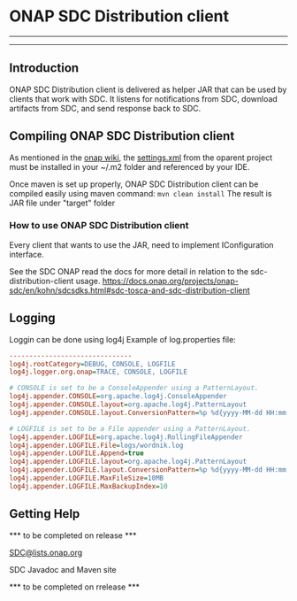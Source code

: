 # ONAP SDC Distribution client

---
---

## Introduction

ONAP SDC Distribution client is delivered as helper JAR that can be used by clients that work with SDC.
It listens for notifications from SDC, download artifacts from SDC, and send response back to SDC.

## Compiling ONAP SDC Distribution client

As mentioned in the [onap wiki](https://lf-onap.atlassian.net/wiki/spaces/DW/pages/16220206/Setting+Up+Your+Development+Environment),
the [settings.xml](https://git.onap.org/oparent/plain/settings.xml) from the oparent project must be
installed in your ~/.m2 folder and referenced by your IDE.

Once maven is set up properly, ONAP SDC Distribution client can be compiled easily using maven command: `mvn clean install`
The result is JAR file under "target" folder


### How to use ONAP SDC Distribution client

Every client that wants to use the JAR, need to implement IConfiguration interface.

See the SDC ONAP read the docs for more detail in relation to the sdc-distribution-client usage.
https://docs.onap.org/projects/onap-sdc/en/kohn/sdcsdks.html#sdc-tosca-and-sdc-distribution-client

## Logging

Loggin can be done using log4j
Example of log.properties file:
```ini
-------------------------------
log4j.rootCategory=DEBUG, CONSOLE, LOGFILE
log4j.logger.org.onap=TRACE, CONSOLE, LOGFILE

# CONSOLE is set to be a ConsoleAppender using a PatternLayout.
log4j.appender.CONSOLE=org.apache.log4j.ConsoleAppender
log4j.appender.CONSOLE.layout=org.apache.log4j.PatternLayout
log4j.appender.CONSOLE.layout.ConversionPattern=%p %d{yyyy-MM-dd HH:mm:ss.SSS Z} %c{1} - %m%n

# LOGFILE is set to be a File appender using a PatternLayout.
log4j.appender.LOGFILE=org.apache.log4j.RollingFileAppender
log4j.appender.LOGFILE.File=logs/wordnik.log
log4j.appender.LOGFILE.Append=true
log4j.appender.LOGFILE.layout=org.apache.log4j.PatternLayout
log4j.appender.LOGFILE.layout.ConversionPattern=%p %d{yyyy-MM-dd HH:mm:ss.SSS Z} %c{1} - %m%n
log4j.appender.LOGFILE.MaxFileSize=10MB
log4j.appender.LOGFILE.MaxBackupIndex=10
```

## Getting Help

*** to be completed on release ***

SDC@lists.onap.org

SDC Javadoc and Maven site

*** to be completed on rrelease ***
